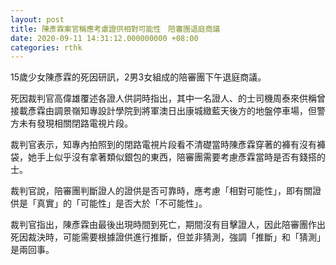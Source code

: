 ```yaml
---
layout: post
title: 陳彥霖案官稱應考慮證供相對可能性　陪審團退庭商議
date: 2020-09-11 14:31:12.000000000 +08:00
categories: rthk
---
```


15歲少女陳彥霖的死因研訊，2男3女組成的陪審團下午退庭商議。

死因裁判官高偉雄覆述各證人供詞時指出，其中一名證人、的士司機周泰來供稱曾接載彥霖由調景嶺知專設計學院到將軍澳日出康城緻藍天後方的地盤停車場，但警方未有發現相關閉路電視片段。

裁判官表示，知專內拍照到的閉路電視片段看不清礎當時陳彥霖穿著的褲有沒有褲袋，她手上似乎沒有拿著類似銀包的東西，陪審團需要考慮彥霖當時是否有錢搭的士。

裁判官說，陪審團判斷證人的證供是否可靠時，應考慮「相對可能性」，即有關證供是「真實」的「可能性」是否大於「不可能性」。

裁判官指出，陳彥霖由最後出現時間到死亡，期間沒有目擊證人，因此陪審團作出死因裁決時，可能需要根據證供進行推斷，但並非猜測，強調「推斷」和「猜測」是兩回事。
